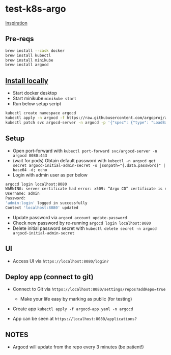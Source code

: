 # test-k8s-argo

[Inspiration](https://www.youtube.com/watch?v=MeU5_k9ssrs)

## Pre-reqs

```sh
brew install --cask docker
brew install kubectl
brew install minikube
brew install argocd
```

## [Install locally](https://argo-cd.readthedocs.io/en/stable/getting_started/)

- Start docker desktop
- Start minikube `minikube start`
- Run below setup script

```sh
kubectl create namespace argocd
kubectl apply -n argocd -f https://raw.githubusercontent.com/argoproj/argo-cd/stable/manifests/install.yaml
kubectl patch svc argocd-server -n argocd -p '{"spec": {"type": "LoadBalancer"}}'
```

## Setup

- Open port-forward with `kubectl port-forward svc/argocd-server -n argocd 8080:443`
- (wait for pods) Obtain default password with `kubectl -n argocd get secret argocd-initial-admin-secret -o jsonpath="{.data.password}" | base64 -d; echo`
- Login with admin user as per below

```sh
argocd login localhost:8080 
WARNING: server certificate had error: x509: “Argo CD” certificate is not trusted. Proceed insecurely (y/n)? y
Username: admin
Password: 
'admin:login' logged in successfully
Context 'localhost:8080' updated
```

- Update password via `argocd account update-password`
- Check new password by re-running `argocd login localhost:8080`
- Delete initial password secret with `kubectl delete secret -n argocd argocd-initial-admin-secret`

## UI

- Access UI via `https://localhost:8080/login?`

## Deploy app (connect to git)

- Connect to Git via `https://localhost:8080/settings/repos?addRepo=true`
  - Make your life easy by marking as public (for testing)

- Create app `kubectl apply -f argocd-app.yaml -n argocd`

- App can be seen at `https://localhost:8080/applications?`

## NOTES

- Argocd will update from the repo every 3 minutes (be patient!)
